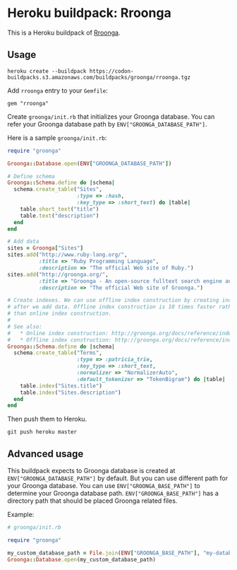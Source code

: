 # Heroku buildpack: Rroonga

This is a Heroku buildpack of [Rroonga](http://ranguba.org/#about-rroonga).

## Usage

    heroku create --buildpack https://codon-buildpacks.s3.amazonaws.com/buildpacks/groonga/rroonga.tgz

Add `rroonga` entry to your `Gemfile`:

    gem "rroonga"

Create `groonga/init.rb` that initializes your Groonga database. You
can refer your Groonga database path by
`ENV["GROONGA_DATABASE_PATH"]`.

Here is a sample `groonga/init.rb`:

```ruby
require "groonga"

Groonga::Database.open(ENV["GROONGA_DATABASE_PATH"])

# Define schema
Groonga::Schema.define do |schema|
  schema.create_table("Sites",
                      :type => :hash,
                      :key_type => :short_text) do |table|
    table.short_text("title")
    table.text("description")
  end
end

# Add data
sites = Groonga["Sites"]
sites.add("http://www.ruby-lang.org/",
          :title => "Ruby Programming Language",
          :description => "The official Web site of Ruby.")
sites.add("http://groonga.org/",
          :title => "Groonga - An open-source fulltext search engine and column store",
          :description => "The official Web site of Groonga.")

# Create indexes. We can use offline index construction by creating indexes
# after we add data. Offline index construction is 10 times faster rather
# than online index construction.
#
# See also:
#   * Online index construction: http://groonga.org/docs/reference/indexing.html#online-index-construction
#   * Offline index construction: http://groonga.org/docs/reference/indexing.html#offline-index-construction
Groonga::Schema.define do |schema|
  schema.create_table("Terms",
                      :type => :patricia_trie,
                      :key_type => :short_text,
                      :normalizer => "NormalizerAuto",
                      :default_tokenizer => "TokenBigram") do |table|
    table.index("Sites.title")
    table.index("Sites.description")
  end
end
```

Then push them to Heroku.

    git push heroku master

## Advanced usage

This buildpack expects to Groonga database is created at
`ENV["GROONGA_DATABASE_PATH"]` by default. But you can use different
path for your Groonga database. You can use `ENV["GROONGA_BASE_PATH"]`
to determine your Groonga database path. `ENV["GROONGA_BASE_PATH"]`
has a directory path that should be placed Groonga related files.

Example:

```ruby
# groonga/init.rb

require "groonga"

my_custom_database_path = File.join(ENV["GROONGA_BASE_PATH"], "my-database")
Groonga::Database.open(my_custom_database_path)
```
